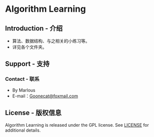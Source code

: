 # Algorithm Learning
## Introduction - 介绍
- 算法、数据结构、与之相关的小练习等。
- 详见各个文件夹。

## Support - 支持
### Contact - 联系
- By Marlous
- E-mail：Goonecat@foxmail.com

## License - 版权信息
Algorithm Learning is released under the GPL license. See [LICENSE](https://github.com/Marlous/algorithm-learning/blob/master/LICENSE) for additional details.
